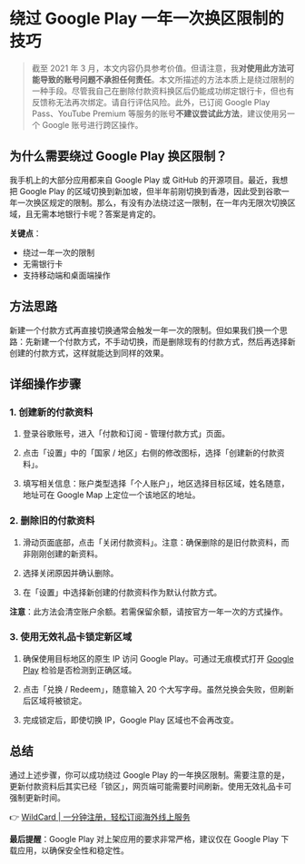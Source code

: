 # 绕过 Google Play 一年一次换区限制的技巧

> 截至 2021 年 3 月，本文内容仍具参考价值。但请注意，我**对使用此方法可能导致的账号问题不承担任何责任**。本文所描述的方法本质上是绕过限制的一种手段。尽管我自己在删除付款资料换区后仍能成功绑定银行卡，但也有反馈称无法再次绑定。请自行评估风险。此外，已订阅 Google Play Pass、YouTube Premium 等服务的账号**不建议尝试此方法**，建议使用另一个 Google 账号进行跨区操作。

## 为什么需要绕过 Google Play 换区限制？

我手机上的大部分应用都来自 Google Play 或 GitHub 的开源项目。最近，我想把 Google Play 的区域切换到新加坡，但半年前刚切换到香港，因此受到谷歌一年一次换区规定的限制。那么，有没有办法绕过这一限制，在一年内无限次切换区域，且无需本地银行卡呢？答案是肯定的。

**关键点**：
- 绕过一年一次的限制
- 无需银行卡
- 支持移动端和桌面端操作

## 方法思路

新建一个付款方式再直接切换通常会触发一年一次的限制。但如果我们换一个思路：先新建一个付款方式，不手动切换，而是删除现有的付款方式，然后再选择新创建的付款方式，这样就能达到同样的效果。

## 详细操作步骤

### 1. 创建新的付款资料

1. 登录谷歌账号，进入「付款和订阅 - 管理付款方式」页面。
   
2. 点击「设置」中的「国家 / 地区」右侧的修改图标，选择「创建新的付款资料」。
   
3. 填写相关信息：账户类型选择「个人账户」，地区选择目标区域，姓名随意，地址可在 Google Map 上定位一个该地区的地址。
   
   

### 2. 删除旧的付款资料

1. 滑动页面底部，点击「关闭付款资料」。注意：确保删除的是旧付款资料，而非刚刚创建的新资料。
   
2. 选择关闭原因并确认删除。
   
3. 在「设置」中选择新创建的付款资料作为默认付款方式。
   

**注意**：此方法会清空账户余额。若需保留余额，请按官方一年一次的方式操作。

### 3. 使用无效礼品卡锁定新区域

1. 确保使用目标地区的原生 IP 访问 Google Play。可通过无痕模式打开 [Google Play](https://play.google.com/) 检验是否检测到正确区域。
   
2. 点击「兑换 / Redeem」，随意输入 20 个大写字母。虽然兑换会失败，但刷新后区域将被锁定。
   
3. 完成锁定后，即使切换 IP，Google Play 区域也不会再改变。

## 总结

通过上述步骤，你可以成功绕过 Google Play 的一年换区限制。需要注意的是，更新付款资料后其实已经「锁区」，网页端可能需要时间刷新。使用无效礼品卡可强制更新时间。

👉 [WildCard | 一分钟注册，轻松订阅海外线上服务](https://bbtdd.com/WildCard)

**最后提醒**：Google Play 对上架应用的要求非常严格，建议仅在 Google Play 下载应用，以确保安全性和稳定性。